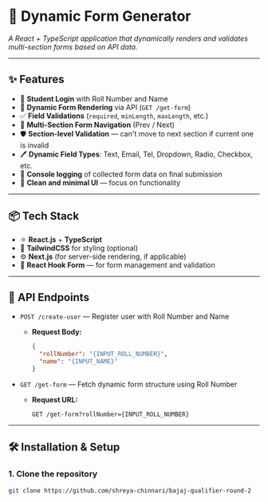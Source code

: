 # 🚀 Dynamic Form Generator
_A React + TypeScript application that dynamically renders and validates multi-section forms based on API data._

---

## ✨ Features
- 🔐 **Student Login** with Roll Number and Name
- 📄 **Dynamic Form Rendering** via API (`GET /get-form`)
- ✅ **Field Validations** (`required`, `minLength`, `maxLength`, etc.)
- 🧩 **Multi-Section Form Navigation** (Prev / Next)
- 🛡️ **Section-level Validation** — can't move to next section if current one is invalid
- 🖊️ **Dynamic Field Types**: Text, Email, Tel, Dropdown, Radio, Checkbox, etc.
- 📜 **Console logging** of collected form data on final submission
- 🎨 **Clean and minimal UI** — focus on functionality

---

## 📦 Tech Stack
- ⚛️ **React.js** + **TypeScript**
- 🎨 **TailwindCSS** for styling (optional)
- ⚙️ **Next.js** (for server-side rendering, if applicable)
- 🧰 **React Hook Form** — for form management and validation

---

## 🔗 API Endpoints
- `POST /create-user` — Register user with Roll Number and Name  
    - **Request Body:**
      ```json
      {
        "rollNumber": "{INPUT_ROLL_NUMBER}",
        "name": "{INPUT_NAME}"
      }
      ```

- `GET /get-form` — Fetch dynamic form structure using Roll Number  
    - **Request URL:**
      ```
      GET /get-form?rollNumber={INPUT_ROLL_NUMBER}
      ```

---

## 🛠️ Installation & Setup

### 1. Clone the repository
```bash
git clone https://github.com/shreya-chinnari/bajaj-qualifier-round-2
